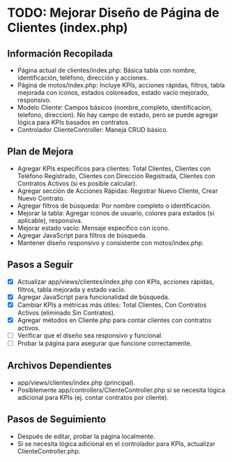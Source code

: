 # TODO: Mejorar Diseño de Página de Clientes (index.php)

## Información Recopilada
- Página actual de clientes/index.php: Básica tabla con nombre, identificación, teléfono, dirección y acciones.
- Página de motos/index.php: Incluye KPIs, acciones rápidas, filtros, tabla mejorada con iconos, estados coloreados, estado vacío mejorado, responsivo.
- Modelo Cliente: Campos básicos (nombre_completo, identificacion, telefono, direccion). No hay campo de estado, pero se puede agregar lógica para KPIs basados en contratos.
- Controlador ClienteController: Maneja CRUD básico.

## Plan de Mejora
- Agregar KPIs específicos para clientes: Total Clientes, Clientes con Teléfono Registrado, Clientes con Dirección Registrada, Clientes con Contratos Activos (si es posible calcular).
- Agregar sección de Acciones Rápidas: Registrar Nuevo Cliente, Crear Nuevo Contrato.
- Agregar filtros de búsqueda: Por nombre completo o identificación.
- Mejorar la tabla: Agregar iconos de usuario, colores para estados (si aplicable), responsiva.
- Mejorar estado vacío: Mensaje específico con icono.
- Agregar JavaScript para filtros de búsqueda.
- Mantener diseño responsivo y consistente con motos/index.php.

## Pasos a Seguir
- [x] Actualizar app/views/clientes/index.php con KPIs, acciones rápidas, filtros, tabla mejorada y estado vacío.
- [x] Agregar JavaScript para funcionalidad de búsqueda.
- [x] Cambiar KPIs a métricas más útiles: Total Clientes, Con Contratos Activos (eliminado Sin Contratos).
- [x] Agregar métodos en Cliente.php para contar clientes con contratos activos.
- [ ] Verificar que el diseño sea responsivo y funcional.
- [ ] Probar la página para asegurar que funcione correctamente.

## Archivos Dependientes
- app/views/clientes/index.php (principal).
- Posiblemente app/controllers/ClienteController.php si se necesita lógica adicional para KPIs (ej. contar contratos por cliente).

## Pasos de Seguimiento
- Después de editar, probar la página localmente.
- Si se necesita lógica adicional en el controlador para KPIs, actualizar ClienteController.php.
